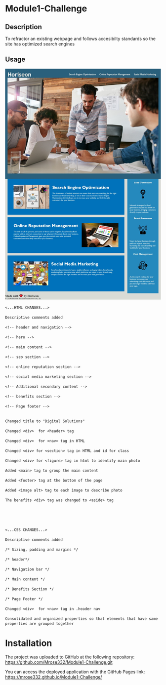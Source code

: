 # Module1-Challenge

## Description

To refractor an existing webpage and follows accesibilty standards so the site has optimized search engines

## Usage


<img src="assets/images/website-screenshot.jpeg">

```
<...HTML CHANGES...>

Descriptive comments added

<!-- header and navigation -->

<!-- hero -->

<!-- main content -->

<!-- seo section -->

<!-- online reputation section -->

<!-- social media marketing section -->

<!-- Additional secondary content -->

<!-- benefits section -->

<!-- Page footer -->


Changed title to "Digital Solutions"

Changed <div>  for <header> tag

Changed <div>  for <nav> tag in HTML

Changed <div> for <section> tag in HTML and id for class

Changed <div> for <figure> tag in html to identify main photo

Added <main> tag to group the main content

Added <footer> tag at the bottom of the page

Added <image alt> tag to each image to describe photo

The benefits <div> tag was changed to <aside> tag





<...CSS CHANGES...>

Descriptive comments added

/* Sizing, padding and margins */

/* header*/

/* Navigation bar */

/* Main content */

/* Benefits Section */

/* Page Footer */

Changed <div>  for <nav> tag in .header nav 

Consolidated and organized properties so that elements that have same properties are grouped together
  ```
# Installation
 
  The project was uploaded to GitHub at the following repository:  https://github.com/Mrose332/Module1-Challenge.git

  You can access the deployed application with the GitHub Pages link: https://mrose332.github.io/Module1-Challenge/
